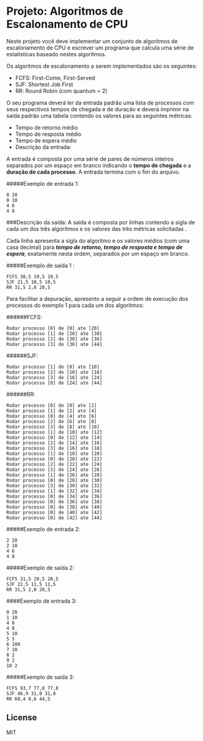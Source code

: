 # Projeto: Algoritmos de Escalonamento de CPU

Neste projeto você deve implementar um conjunto de algoritmos de escalonamento de CPU e escrever um programa que calcula uma série de estatísticas baseado nestes algoritmos.

Os algoritmos de escalonamento a serem implementados são os seguintes:

- FCFS: First-Come, First-Served
- SJF: Shortest Job First
- RR: Round Robin (com quantum = 2)

O seu programa deverá ler da entrada padrão uma lista de processos com seus respectivos tempos de chegada e de duração e deverá imprimir na saída padrão uma tabela contendo os valores para as seguintes métricas:

- Tempo de retorno médio
- Tempo de resposta médio
- Tempo de espera médio
- Descrição da entrada:

A entrada é composta por uma série de pares de números inteiros separados por um espaço em branco indicando o **tempo de chegada** e a **duração de cada processo**. A entrada termina com o fim do arquivo.

#####Exemplo de entrada 1:
```
0 20
0 10
4 6
4 8
```

###Descrição da saída:
A saída é composta por linhas contendo a sigla de cada um dos três algoritmos e os valores das três métricas solicitadas .

Cada linha apresenta a sigla do algoritmo e os valores médios (com uma casa decimal) para ***tempo de retorno,  tempo de resposta e tempo de espera***, exatamente nesta ordem, separados por um espaço em branco.

#####Exemplo de saída 1 :
```
FCFS 30,5 19,5 19,5
SJF 21,5 10,5 10,5
RR 31,5 2,0 20,5
```

Para facilitar a depuração, apresento a seguir a ordem de execução dos processos do exemplo 1 para cada um dos algoritmos:

######FCFS:
```
Rodar processo [0] de [0] ate [20]
Rodar processo [1] de [20] ate [30]
Rodar processo [2] de [30] ate [36]
Rodar processo [3] de [36] ate [44]
```

######SJF:
```
Rodar processo [1] de [0] ate [10]
Rodar processo [2] de [10] ate [16]
Rodar processo [3] de [16] ate [24]
Rodar processo [0] de [24] ate [44]
```

######RR:
```
Rodar processo [0] de [0] ate [2]
Rodar processo [1] de [2] ate [4]
Rodar processo [0] de [4] ate [6]
Rodar processo [2] de [6] ate [8]
Rodar processo [3] de [8] ate [10]
Rodar processo [1] de [10] ate [12]
Rodar processo [0] de [12] ate [14]
Rodar processo [2] de [14] ate [16]
Rodar processo [3] de [16] ate [18]
Rodar processo [1] de [18] ate [20]
Rodar processo [0] de [20] ate [22]
Rodar processo [2] de [22] ate [24]
Rodar processo [3] de [24] ate [26]
Rodar processo [1] de [26] ate [28]
Rodar processo [0] de [28] ate [30]
Rodar processo [3] de [30] ate [32]
Rodar processo [1] de [32] ate [34]
Rodar processo [0] de [34] ate [36]
Rodar processo [0] de [36] ate [38]
Rodar processo [0] de [38] ate [40]
Rodar processo [0] de [40] ate [42]
Rodar processo [0] de [42] ate [44]
```

#####Exemplo de entrada 2:
```
2 20
2 10
4 6
4 8
```

#####Exemplo de saída 2:
```
FCFS 31,5 20,5 20,5
SJF 22,5 11,5 11,5
RR 31,5 2,0 20,5
```

####Exemplo de entrada 3:
```
0 20
1 10
4 6
4 8
5 10
5 5
6 100
7 10
8 2
9 2
10 2
```

#####Exemplo de saída 3:
```
FCFS 93,7 77,8 77,8
SJF 46,9 31,0 31,0
RR 60,4 8,6 44,5
```

License
-----
MIT
